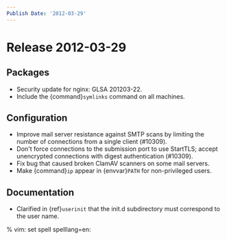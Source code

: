 ```yaml
---
Publish Date: '2012-03-29'
---
```


# Release 2012-03-29

## Packages

- Security update for nginx: GLSA 201203-22.
- Include the {command}`symlinks` command on all machines.

## Configuration

- Improve mail server resistance against SMTP scans by limiting the number of
  connections from a single client (#10309).
- Don't force connections to the submission port to use StartTLS;
  accept unencrypted connections with digest authentication (#10309).
- Fix bug that caused broken ClamAV scanners on some mail servers.
- Make {command}`ip` appear in {envvar}`PATH` for non-privileged users.

## Documentation

- Clarified in {ref}`userinit` that the init.d subdirectory must
  correspond to the user name.

% vim: set spell spelllang=en:
